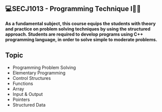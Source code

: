 <h2>💻SECJ1013 - Programming Technique I🧑‍💻</h2>

**As a fundamental subject, this course equips the students with theory and practice on problem solving techniques by using the structured approach. Students are required to develop programs using C++ programming language, in order to solve simple to moderate problems.**


## Topic

- Programming Problem Solving
- Elementary Programming
- Control Structures
- Functions
- Array
- Input & Output
- Pointers
- Structured Data


